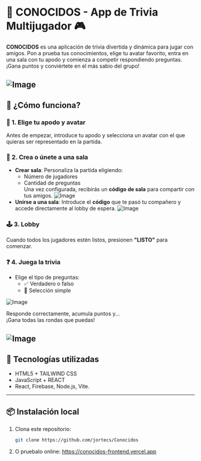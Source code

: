 # 🎉 CONOCIDOS - App de Trivia Multijugador 🎮

**CONOCIDOS** es una aplicación de trivia divertida y dinámica para jugar con amigos. Pon a prueba tus conocimientos, elige tu avatar favorito, entra en una sala con tu apodo y comienza a competir respondiendo preguntas. ¡Gana puntos y conviértete en el más sabio del grupo!

![Image](https://github.com/user-attachments/assets/b9c20e30-b54a-4d88-8dbc-7717df35ad30)
---

## 🚀 ¿Cómo funciona?

### 👤 1. Elige tu apodo y avatar
Antes de empezar, introduce tu apodo y selecciona un avatar con el que quieras ser representado en la partida.

### 🎲 2. Crea o únete a una sala
- **Crear sala**: Personaliza la partida eligiendo:
  - Número de jugadores
  - Cantidad de preguntas  
  Una vez configurada, recibirás un **código de sala** para compartir con tus amigos.
  ![Image](https://github.com/user-attachments/assets/cc677ae6-6b02-4c5c-80bb-fd818ec94353)
- **Unirse a una sala**: Introduce el **código** que te pasó tu compañero y accede directamente al lobby de espera.
![Image](https://github.com/user-attachments/assets/5443a4c0-3eae-44fe-9767-b8c0f20556d6)
### 🕹️ 3. Lobby
Cuando todos los jugadores estén listos, presionen **"LISTO"** para comenzar.

### ❓ 4. Juega la trivia
- Elige el tipo de preguntas:
  - ✅ Verdadero o falso
  - 🔘 Selección simple

![Image](https://github.com/user-attachments/assets/febdca50-6d16-422d-babe-1fece2ba9544)



Responde correctamente, acumula puntos y...  
¡Gana todas las rondas que puedas!

![Image](https://github.com/user-attachments/assets/1e91dc40-5724-4a04-a095-fb7e07992578)
---

## 🧱 Tecnologías utilizadas
- HTML5 + TAILWIND CSS
- JavaScript + REACT
- React, Firebase, Node.js, Vite.
---

## 📦 Instalación local

1. Clona este repositorio:
   ```bash
   git clone https://github.com/jortecs/Conocidos
2. O pruebalo online: https://conocidos-frontend.vercel.app
